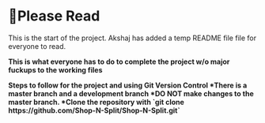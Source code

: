 <h1>👾Please Read</h1>

<p>This is the start of the project. Akshaj has added a temp README file file for everyone to read.</p>

<p><strong>This is what everyone has to do to complete the project w/o major fuckups to the working files<strong></p>
<strong>Steps to follow for the project and using Git Version Control<strong>
  *There is a master branch and a development branch
  *<b>DO NOT</b> make changes to the master branch.
  *Clone the repository with `git clone https://github.com/Shop-N-Split/Shop-N-Split.git` 
